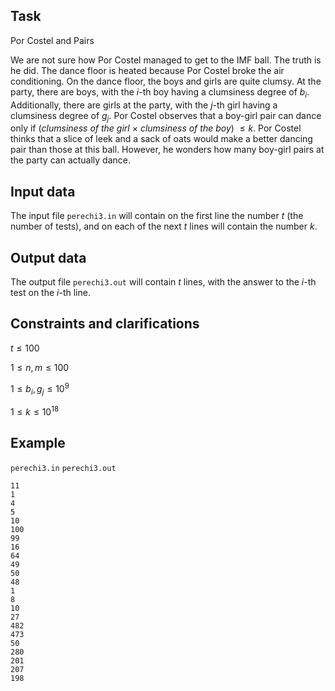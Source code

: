 ## Task

Por Costel and Pairs

We are not sure how Por Costel managed to get to the IMF ball. The truth is he did. The dance floor is heated because Por Costel broke the air conditioning. On the dance floor, the boys and girls are quite clumsy. At the party, there are boys, with the $i$-th boy having a clumsiness degree of $b_i$. Additionally, there are girls at the party, with the $j$-th girl having a clumsiness degree of $g_j$. Por Costel observes that a boy-girl pair can dance only if $(clumsiness$ $of$ $the$ $girl$ $\times$ $clumsiness$ $of$ $the$ $boy)$ $\leq k$. Por Costel thinks that a slice of leek and a sack of oats would make a better dancing pair than those at this ball. However, he wonders how many boy-girl pairs at the party can actually dance.

## Input data

The input file `perechi3.in` will contain on the first line the number $t$ (the number of tests), and on each of the next $t$ lines will contain the number $k$.

## Output data

The output file `perechi3.out` will contain $t$ lines, with the answer to the $i$-th test on the $i$-th line.

## Constraints and clarifications

$t \leq 100$

$1 \leq n, m \leq 100$

$1 \leq b_i, g_j \leq 10^9$

$1 \leq k \leq 10^{18}$

## Example

`perechi3.in` `perechi3.out` 
```
11  
1  
4  
5  
10  
100  
99  
16  
64  
49  
50  
48  
1  
8  
10  
27  
482  
473  
50  
280  
201  
207  
198  
```